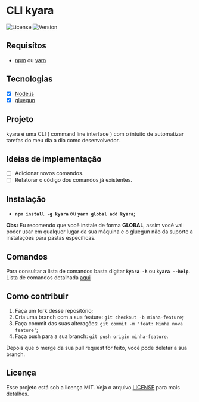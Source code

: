 # CLI kyara 
<img alt="License" src="https://img.shields.io/badge/license-MIT-blue" style="display: inline;"> <img alt="Version" src="https://img.shields.io/badge/version-0.0.7-blue">

## Requisítos

- [npm](https://www.npmjs.com/) ou [yarn](https://yarnpkg.com/)

## Tecnologias

- [x] [Node.js](https://nodejs.org/en/)
- [x] [gluegun](https://infinitered.github.io/gluegun/#/)

## Projeto

kyara é uma CLI ( command line interface ) com o intuito de automatizar tarefas do meu dia a dia como desenvolvedor.

## Ideias de implementação

- [ ] Adicionar novos comandos.
- [ ] Refatorar o código dos comandos já existentes.

## Instalação

- **`npm install -g kyara`** ou **`yarn global add kyara`**;

**Obs:** Eu recomendo que você instale de forma **GLOBAL**, assim você vai poder usar em qualquer lugar da sua máquina e o gluegun não da suporte a instalações para pastas específicas.

## Comandos
Para consultar a lista de comandos basta digitar **`kyara -h`** ou **`kyara --help`**. <br>
Lista de comandos detalhada [aqui](https://github.com/Rogerluiz0/kyara/blob/master/docs/commands.md)

## Como contribuir

1. Faça um fork desse repositório;
2. Cria uma branch com a sua feature: `git checkout -b minha-feature`;
3. Faça commit das suas alterações: `git commit -m 'feat: Minha nova feature'`;
4. Faça push para a sua branch: `git push origin minha-feature`.

Depois que o merge da sua pull request for feito, você pode deletar a sua branch.

## Licença

Esse projeto está sob a licença MIT. Veja o arquivo [LICENSE](LICENSE.md) para mais detalhes.
